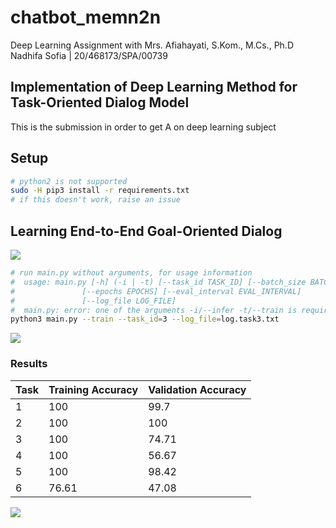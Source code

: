 # chatbot_memn2n
Deep Learning Assignment with Mrs. Afiahayati, S.Kom., M.Cs., Ph.D
Nadhifa Sofia | 20/468173/SPA/00739


## Implementation of Deep Learning Method for Task-Oriented Dialog Model

This is the submission in order to get A on deep learning subject


## Setup

```bash
# python2 is not supported
sudo -H pip3 install -r requirements.txt
# if this doesn't work, raise an issue
```

## Learning End-to-End Goal-Oriented Dialog

![](https://camo.githubusercontent.com/ba1c7dbbccc5dd51d4a76cc6ef849bca65a9bf4d/687474703a2f2f692e696d6775722e636f6d2f6e7638394a4c632e706e67)

```bash
# run main.py without arguments, for usage information
#  usage: main.py [-h] (-i | -t) [--task_id TASK_ID] [--batch_size BATCH_SIZE]
#               [--epochs EPOCHS] [--eval_interval EVAL_INTERVAL]
#               [--log_file LOG_FILE]
#  main.py: error: one of the arguments -i/--infer -t/--train is required
python3 main.py --train --task_id=3 --log_file=log.task3.txt
```


![](images/architecture.png)


### Results

Task  |  Training Accuracy  |  Validation Accuracy  |
------|---------------------|-----------------------|
1     |  100	              |  99.7		            |
2     |  100                |  100		            |
3     |  100               |  74.71		            |
4     |  100               |  56.67		            |
5     |  100               |  98.42		            |
6     |  76.61               |  47.08		            |

![](images/visualisation.png)
